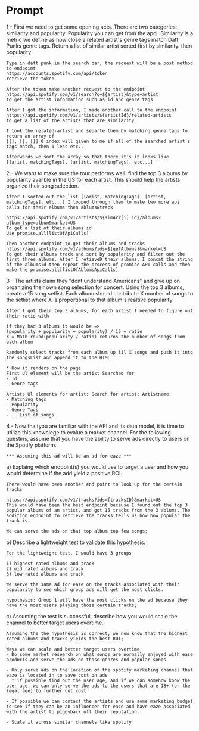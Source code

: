 # Prompt

1 - First we need to get some opening acts. There are two categories: similarity and popularity. Popularity you can get from the apoi. Similarity is a metric we define as how close a related artist's genre tags match Daft Punks genre tags. Return a list of similar artist sorted first by similarity. then popularity

```
Type in daft punk in the search bar, the request will be a post method to endpoint
https://accounts.spotify.com/api/token 
retrieve the token

After the token make another request to the endpoint 
https://api.spotify.com/v1/search?q=${artist}&type=artist
to get the artist information such as id and genre tags

After I got the information, I made another call to the endpoint
https://api.spotify.com/v1/artists/${artistId}/related-artists
to get a list of the artists that are similarity

I took the related-artist and separte them by matching genre tags to return an array of
[[], [], []] 0 index will given to me if all of the searched artist's tags match, then 1 less etc..

Afterwards we sort the array so that there it's it looks like
[[arist, matchingTags], [artist, matchingTags], etc...]

```

2 - We want to make sure the tour performs well. find the top 3 albums by popularity availble in the US for each artist. This should help the artists organize their song selection.

```
After I sorted out the list [[arist, matchingTags], [artist, matchingTags], etc...] I looped through them to make two more api calls for their albums then ablums&track

https://api.spotify.com/v1/artists/${simArr[i].id}/albums?album_type=album&market=US
To get a list of their albums id
Use promise.all[listOfApiCalls]

Then another endpoint to get their albums and tracks
https://api.spotify.com/v1/albums?ids=${getAlbums}&market=US
To get their albums track and sort by popularity and filter out the first three albums. After I retieveD their albums, I concat the string of the albumsid then repeat the process of promise API calls and then make the promise.all[listOfAblumsApiCalls]

```


3 - The artists claim they "dont understand Americans" and give up on organizing their own song selection for concert. Using the top 3 albums, create a 15 song setlist. Each album should contribute X number of songs to the setlist where X is proportional to that album's realtive popularity.

```
After I got their top 3 albums, for each artist I needed to figure out their ratio with

if they had 3 albums it would be =>
(popularity + popularity + popularity) / 15 = ratio
X = Math.round(popularity / ratio) returns the number of songs from each album

Randomly select tracks from each album up til X songs and push it into the songsList and append it to the HTML

* How it renders on the page
First Ul element will be the artist Searched for
- Id
- Genre tags

Artists Ul elements for artist: Search for artist: Artistname
- Matching tags
- Popularity
- Genre Tags
- ...List of songs

```

4 - Now tha tyou are familiar with the API and its data model, it is time to utilize this knowolege to evalue a market channel. For the following questins, assume that you have the ability to serve ads directly to users on the Spotify platform.

  ```
  *** Assuming this ad will be an ad for eaze ***
  ```

  a) Explaing which endpoint(s) you would use to target a user and how you would determine if the add yield a positive ROI.

  ```
  There would have been another end point to look up for the certain tracks

  https://api.spotify.com/v1/tracks?ids={tracksID}&market=US
  This would have been the best endpoint because I found out the top 3 popular albums of an artist, and got 15 tracks from the 3 ablums. The addition endpoint to retrieve the tracks tells us how how popular the track is.

  We can serve the ads on that top album top few songs;
  ```
  b) Describe a lightweight test to validate this hypothesis.
  ```
  For the lightweight test, I would have 3 groups
  
  1) highest rated albums and track
  2) mid rated albums and track
  3) low rated albums and track

  We serve the same ad for eaze on the tracks associated with their popularity to see which group ads will get the most clicks.

  hypothesis: Group 1 will have the most clicks on the ad because they have the most users playing those certain tracks;

  ```

  c) Assuming the test is successful, describe how you would scale the channel to better target users overtime. 
  
  ```
  Assuming the the hypothesis is correct, we now know that the highest rated albums and tracks yields the best ROI;

  Ways we can scale and better target users overtime.
  - Do some market research on what songs are normally enjoyed with ease products and serve the ads on those genres and popular songs

  - Only serve ads on the location of the spotify marketing channel that eaze is located in to save cost on ads
    * if possible find out the user age, and if we can somehow know the user age, we can only serve the ads to the users that are 18+ (or the legal age) to further cut cost

  - If possible we can contact the artists and use some marketing budget to see if they can be an influencer for eaze and have eaze associated with the artist to piggyback off their reputation.

  - Scale it across similar channels like spotify
  ```
